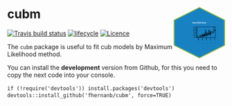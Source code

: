  cubm <img src="man/figures/logo.png" align="right" height="120" width="120"/>
======================

[![Travis build status](https://travis-ci.org/fhernanb/cubm.svg?branch=master)](https://travis-ci.org/fhernanb/cubm)
[![lifecycle](https://img.shields.io/badge/lifecycle-experimental-orange.svg)](https://www.tidyverse.org/lifecycle/#experimental)
[![Licence](https://img.shields.io/badge/licence-GPL--3-blue.svg)](https://www.gnu.org/licenses/gpl-3.0.en.html)

The `cubm` package is useful to fit cub models by Maximum Likelihood method.

You can install the **development** version from Github, for this you need to copy the next code into your console.

```{r, eval = FALSE}
if (!require('devtools')) install.packages('devtools')
devtools::install_github('fhernanb/cubm', force=TRUE)
```